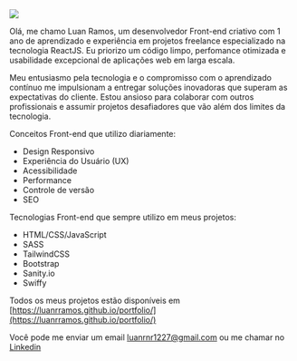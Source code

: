 <img src='https://capsule-render.vercel.app/api?type=waving&color=timeGradient&height=250&section=header&text=Luan%20Ramos&fontSize=70&fontAlignY=35&desc=Front-end%20Developer%20and%20UI%20Designer&descAlignY=50' />

Olá, me chamo Luan Ramos, um desenvolvedor Front-end criativo com 1 ano de aprendizado e experiência em projetos freelance especializado na tecnologia ReactJS. Eu priorizo um código limpo, perfomance otimizada e usabilidade excepcional de aplicações web em larga escala.





Meu entusiasmo pela tecnologia e o compromisso com o aprendizado contínuo me impulsionam a entregar soluções inovadoras que superam as expectativas do cliente. Estou ansioso para colaborar com outros profissionais e assumir projetos desafiadores que vão além dos limites da tecnologia.

Conceitos Front-end que utilizo diariamente:

- Design Responsivo
- Experiência do Usuário (UX)
- Acessibilidade
- Performance
- Controle de versão
- SEO

Tecnologias Front-end que sempre utilizo em meus projetos:

- HTML/CSS/JavaScript
- SASS
- TailwindCSS
- Bootstrap
- Sanity.io
- Swiffy

Todos os meus projetos estão disponíveis em [https://luanrramos.github.io/portfolio/](https://luanrramos.github.io/portfolio/)

Você pode me enviar um email luanrnr1227@gmail.com ou me chamar no [Linkedin](https://www.linkedin.com/in/luanrramos/) 
